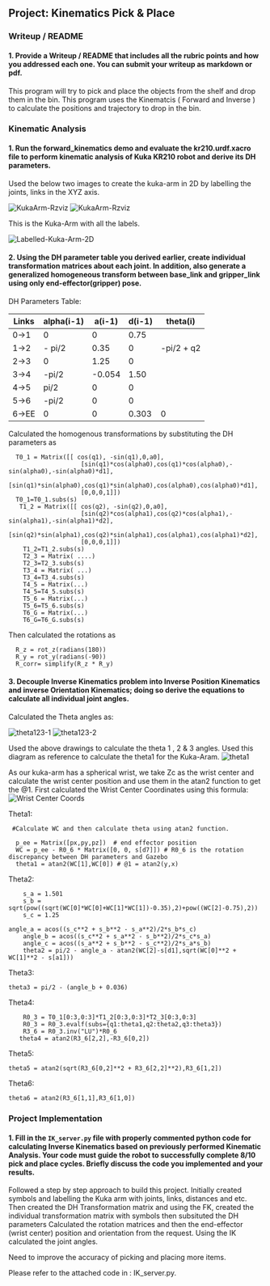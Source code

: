 
## Project: Kinematics Pick & Place

### Writeup / README

#### 1. Provide a Writeup / README that includes all the rubric points and how you addressed each one.  You can submit your writeup as markdown or pdf.  

This program will try to pick and place the objects from the shelf and drop them in the bin.
This program uses the Kinematcis ( Forward and Inverse ) to calculate the positions and trajectory to drop in the bin.

[//]: # (Image References)

[image1]: ./images/Kuka-Arm1.PNG
[image2]: ./images/Kuka-Arm2.PNG
[image3]: ./images/Label-Kuka-Arm.jpg
[image4]: ./images/Theta-angles-1-2-3.PNG
[image5]: ./images/ik-copy.png
[image6]: ./images/l21-l-inverse-kinematics-01.png
[image7]: ./images/WC-coords.png
[image8]: ./images/l20-inverse-kinematics-02.png

### Kinematic Analysis
#### 1. Run the forward_kinematics demo and evaluate the kr210.urdf.xacro file to perform kinematic analysis of Kuka KR210 robot and derive its DH parameters.

Used the below two images to create the kuka-arm in 2D by labelling the joints, links in the XYZ axis.

![KukaArm-Rzviz][image1]     ![KukaArm-Rzviz][image2] 


This is the Kuka-Arm with all the labels.

![Labelled-Kuka-Arm-2D][image3] 



#### 2. Using the DH parameter table you derived earlier, create individual transformation matrices about each joint. In addition, also generate a generalized homogeneous transform between base_link and gripper_link using only end-effector(gripper) pose.

DH Parameters Table:

Links | alpha(i-1) | a(i-1) | d(i-1) | theta(i)
--- | --- | --- | --- | ---
0->1 | 0 | 0 | 0.75 | 
1->2 | - pi/2 | 0.35 | 0 | -pi/2 + q2
2->3 | 0 | 1.25 | 0 | 
3->4 |  -pi/2 | -0.054 | 1.50 | 
4->5 | pi/2 | 0 | 0 | 
5->6 | -pi/2 | 0 | 0 | 
6->EE | 0 | 0 | 0.303 | 0

Calculated the homogenous transformations by substituting the DH parameters as 

      T0_1 = Matrix([[ cos(q1), -sin(q1),0,a0],
                        [sin(q1)*cos(alpha0),cos(q1)*cos(alpha0),-sin(alpha0),-sin(alpha0)*d1],
                        [sin(q1)*sin(alpha0),cos(q1)*sin(alpha0),cos(alpha0),cos(alpha0)*d1],
                        [0,0,0,1]])
      T0_1=T0_1.subs(s)
       T1_2 = Matrix([[ cos(q2), -sin(q2),0,a0],
                        [sin(q2)*cos(alpha1),cos(q2)*cos(alpha1),-sin(alpha1),-sin(alpha1)*d2],
                        [sin(q2)*sin(alpha1),cos(q2)*sin(alpha1),cos(alpha1),cos(alpha1)*d2],
                        [0,0,0,1]])
        T1_2=T1_2.subs(s)
        T2_3 = Matrix( ....)
        T2_3=T2_3.subs(s)
        T3_4 = Matrix( ...)
        T3_4=T3_4.subs(s)
        T4_5 = Matrix(...)
        T4_5=T4_5.subs(s)
        T5_6 = Matrix(...)
        T5_6=T5_6.subs(s)
        T6_G = Matrix(...)
        T6_G=T6_G.subs(s)

Then calculated the rotations as
      
      R_z = rot_z(radians(180))
      R_y = rot_y(radians(-90))
      R_corr= simplify(R_z * R_y)
        
#### 3. Decouple Inverse Kinematics problem into Inverse Position Kinematics and inverse Orientation Kinematics; doing so derive the equations to calculate all individual joint angles.

Calculated the Theta angles as:

![theta123-1][image5]
![theta123-2][image4]

Used the above drawings to calculate the theta 1 , 2 & 3 angles.
Used this diagram as reference to calculate the theta1 for the Kuka-Aram.
![theta1][image6]

As our kuka-arm has a spherical wrist, we take Zc as the wrist center and calculate the wrist center position and use them in the atan2 function to get the @1.
First calculated the Wrist Center Coordinates using this formula:
![Wrist Center Coords][image7]


Theta1:
     
     #Calculate WC and then calculate theta using atan2 function.
      
      p_ee = Matrix([px,py,pz])  # end effector position
      WC = p_ee - R0_6 * Matrix([0, 0, s[d7]]) # R0_6 is the rotation discrepancy between DH parameters and Gazebo
      theta1 = atan2(WC[1],WC[0]) # @1 = atan2(y,x)
	    

Theta2:
    
    	s_a = 1.501
        s_b = sqrt(pow((sqrt(WC[0]*WC[0]+WC[1]*WC[1])-0.35),2)+pow((WC[2]-0.75),2))
        s_c = 1.25

	angle_a = acos((s_c**2 + s_b**2 - s_a**2)/2*s_b*s_c)
        angle_b = acos((s_c**2 + s_a**2 - s_b**2)/2*s_c*s_a)
        angle_c = acos((s_a**2 + s_b**2 - s_c**2)/2*s_a*s_b)
        theta2 = pi/2 - angle_a - atan2(WC[2]-s[d1],sqrt(WC[0]**2 + WC[1]**2 - s[a1]))
 
 Theta3:
 
 	theta3 = pi/2 - (angle_b + 0.036)

  Theta4:
       
       	R0_3 = T0_1[0:3,0:3]*T1_2[0:3,0:3]*T2_3[0:3,0:3]
        R0_3 = R0_3.evalf(subs={q1:theta1,q2:theta2,q3:theta3})
        R3_6 = R0_3.inv("LU")*R0_6
       theta4 = atan2(R3_6[2,2],-R3_6[0,2])
  
  Theta5:
  
  	theta5 = atan2(sqrt(R3_6[0,2]**2 + R3_6[2,2]**2),R3_6[1,2])
  
  Theta6:
  
  	theta6 = atan2(R3_6[1,1],R3_6[1,0])




### Project Implementation

#### 1. Fill in the `IK_server.py` file with properly commented python code for calculating Inverse Kinematics based on previously performed Kinematic Analysis. Your code must guide the robot to successfully complete 8/10 pick and place cycles. Briefly discuss the code you implemented and your results. 

Followed a step by step approach to build this project.
Initially created symbols and labelling the Kuka arm with joints, links, distances and etc.
Then created the DH Transformation matrix and using the FK, created the individual transformation matrix with symbols then subsituted the DH parameters
Calculated the rotation matrices and then the end-effector (wrist center) position and orientation from the  request.
Using the IK calculated the joint angles.

Need to improve the accuracy of picking and placing more items.

Please refer to the attached code in :  IK_server.py.


